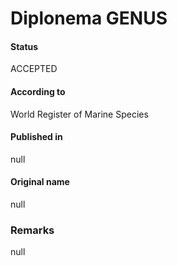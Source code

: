 # Diplonema GENUS

#### Status
ACCEPTED

#### According to
World Register of Marine Species

#### Published in
null

#### Original name
null

### Remarks
null